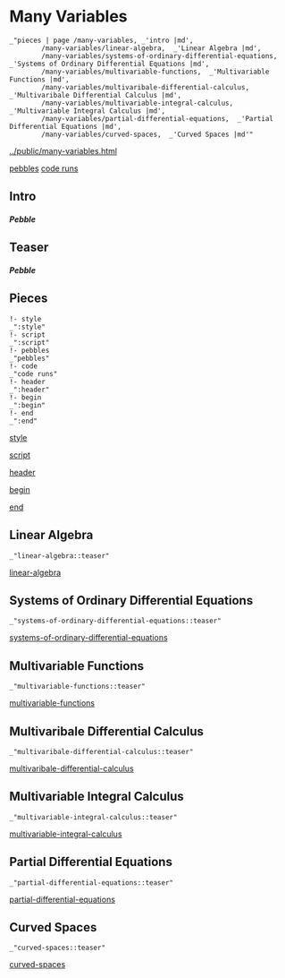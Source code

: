 # Many Variables

    _"pieces | page /many-variables, _'intro |md',
            /many-variables/linear-algebra,  _'Linear Algebra |md',
            /many-variables/systems-of-ordinary-differential-equations,  _'Systems of Ordinary Differential Equations |md',
            /many-variables/multivariable-functions,  _'Multivariable Functions |md',
            /many-variables/multivaribale-differential-calculus,  _'Multivaribale Differential Calculus |md',
            /many-variables/multivariable-integral-calculus,  _'Multivariable Integral Calculus |md',
            /many-variables/partial-differential-equations,  _'Partial Differential Equations |md',
            /many-variables/curved-spaces,  _'Curved Spaces |md'"

[../public/many-variables.html](# "save:")

[pebbles](#pebble "h5: | .join \n")
[code runs](#code "h5: | .join \n")

## Intro

##### Pebble

## Teaser

##### Pebble

## Pieces

    !- style
    _":style"
    !- script
    _":script"
    !- pebbles
    _"pebbles"
    !- code
    _"code runs"
    !- header
    _":header"
    !- begin
    _":begin"
    !- end
    _":end"



[style]() 

[script]()

[header]()

[begin]()

[end]()

## Linear Algebra

    _"linear-algebra::teaser"


[linear-algebra](pages/many-variables_linear-algebra.md "load:")

## Systems of Ordinary Differential Equations

    _"systems-of-ordinary-differential-equations::teaser"


[systems-of-ordinary-differential-equations](pages/many-variables_systems-of-ordinary-differential-equations.md "load:")

## Multivariable Functions

    _"multivariable-functions::teaser"


[multivariable-functions](pages/many-variables_multivariable-functions.md "load:")

## Multivaribale Differential Calculus

    _"multivaribale-differential-calculus::teaser"


[multivaribale-differential-calculus](pages/many-variables_multivaribale-differential-calculus.md "load:")

## Multivariable Integral Calculus

    _"multivariable-integral-calculus::teaser"


[multivariable-integral-calculus](pages/many-variables_multivariable-integral-calculus.md "load:")

## Partial Differential Equations

    _"partial-differential-equations::teaser"


[partial-differential-equations](pages/many-variables_partial-differential-equations.md "load:")

## Curved Spaces

    _"curved-spaces::teaser"


[curved-spaces](pages/many-variables_curved-spaces.md "load:")